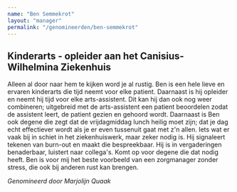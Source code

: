 ```yaml
---
name: "Ben Semmekrot"
layout: "manager"
permalink: "/genomineerden/ben-semmekrot"
---
```

## Kinderarts - opleider aan het Canisius-Wilhelmina Ziekenhuis
Alleen al door naar hem te kijken word je al rustig. Ben is een hele lieve en ervaren kinderarts die tijd neemt voor elke patient. Daarnaast is hij opleider en neemt hij tijd voor elke arts-assistent. Dit kan hij dan ook nog weer combineren; uitgebreid met de arts-assistent een patient beoordelen zodat de assistent leert, de patient gezien en gehoord wordt. Daarnaast is Ben ook degene die zegt dat de vrijdagmiddag lunch heilig moet zijn; dat je dag echt effectiever wordt als je er even tussenuit gaat met z'n allen. Iets wat er vaak bij in schiet in het ziekenhuiswerk, maar zeker nodig is. Hij signaleert tekenen van burn-out en maakt die bespreekbaar. Hij is in vergaderingen benaderbaar, luistert naar collega's. Komt op voor degene die dat nodig heeft. Ben is voor mij het beste voorbeeld van een zorgmanager zonder stress, die ook bij anderen rust kan brengen.

_Genomineerd door Marjolijn Quaak_
